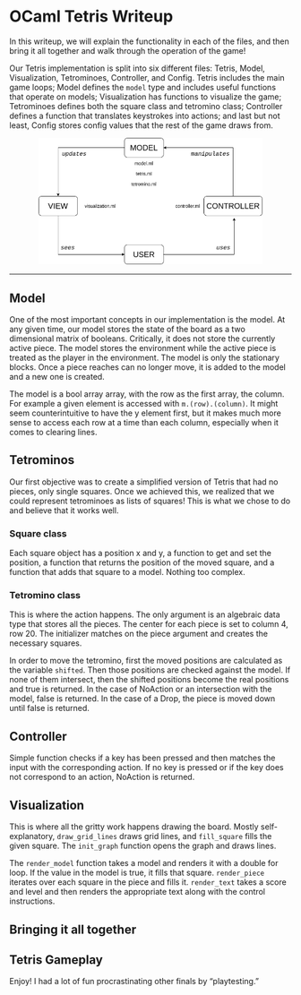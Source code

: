# __OCaml Tetris Writeup__

In this writeup, we will explain the functionality in each of the files, and then bring it all together and walk through the operation of the game!

Our Tetris implementation is split into six different files: Tetris, Model, Visualization, Tetrominoes, Controller, and Config. Tetris includes the main game loops; Model defines the `model` type and includes useful functions that operate on models; Visualization has functions to visualize the game; Tetrominoes defines both the square class and tetromino class; Controller defines a function that translates keystrokes into actions; and last but not least, Config stores config values that the rest of the game draws from.

<div style="text-align:center">
   <img src="./Visualization.png" width="400px">
</div>

---

## Model

One of the most important concepts in our implementation is the model. At any given time, our model stores the state of the board as a two dimensional matrix of booleans. Critically, it does not store the currently active piece. The model stores the
environment while the active piece is treated as the player in the environment. The model is only the stationary blocks. Once a piece reaches can no longer move, it is added to the model and a new one is created.

The model is a bool array array, with the row as the first array, the column. For example a given element is accessed with `m.(row).(column)`. It might seem counterintuitive to have the y element first, but it makes much more sense to access each row at a time than each column, especially when it comes to clearing lines.

## Tetrominos

Our first objective was to create a simplified version of Tetris that had no pieces, only single squares. Once we achieved this, we realized that we could represent tetrominoes as lists of squares! This is what we chose to do and believe that it works well.

### Square class

Each square object has a position x and y, a function to get and set the position, a function that returns the position of the moved square, and a function that adds that square to a model. Nothing too complex.

### Tetromino class

This is where the action happens. The only argument is an algebraic data type that stores all the pieces. The center for each piece is set to column 4, row 20. The initializer matches on the piece argument and creates the necessary squares.

In order to move the tetromino, first the moved positions are calculated as the variable `shifted`. Then those positions are checked against the model. If none of them intersect, then the shifted positions become the real positions and true is returned. In the case of NoAction or an intersection with the model, false is returned. In the case of a Drop, the piece is moved down until false is returned.

## Controller

Simple function checks if a key has been pressed and then matches the input with the corresponding action. If no key is pressed or if the key does not correspond to an action, NoAction is returned.

## Visualization

This is where all the gritty work happens drawing the board. Mostly self-explanatory, `draw_grid_lines` draws grid lines, and `fill_square` fills the given square. The `init_graph` function opens the graph and draws lines.

The `render_model` function takes a model and renders it with a double for loop. If the value in the model is true, it fills that square. `render_piece` iterates over each square in the piece and fills it. `render_text` takes a score and level and then renders the appropriate text along with the control instructions.

## Bringing it all together

## Tetris Gameplay

Enjoy! I had a lot of fun procrastinating other finals by “playtesting.”
